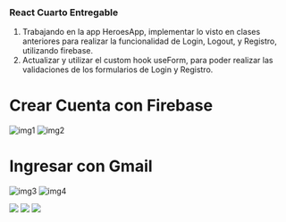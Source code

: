 ﻿ ### React Cuarto Entregable

1.  Trabajando en la app HeroesApp, implementar lo visto en clases anteriores para realizar la funcionalidad de Login, Logout, y Registro, utilizando firebase.
2.  Actualizar y utilizar el custom hook useForm, para poder realizar las validaciones de los formularios de Login y Registro.
    

# Crear Cuenta con Firebase
![img1](https://user-images.githubusercontent.com/75777030/189255483-e509582c-a041-4675-81f2-a96825a2f7af.png)
![img2](https://user-images.githubusercontent.com/75777030/189255493-fa3ade17-8a15-41bf-b0b4-8bd79007e251.png)
# Ingresar con Gmail
![img3](https://user-images.githubusercontent.com/75777030/189255498-e909a51d-7340-4519-bb50-f333cb4cf368.png)
![img4](https://user-images.githubusercontent.com/75777030/189255502-74ccdfd4-58d5-49af-9eb6-f59a90d02b37.png)


<a href="https://reactjs.org/"><img src="https://img.shields.io/badge/-ReactJs-61DAFB?logo=react&color=white" /></a>  <a href="https://github.com/FiammaMuscari"><img src="https://img.shields.io/github/followers/FiammaMuscari?style=social" /></a>  <a href="https://twitter.com/_ninfuwu"><img src="https://img.shields.io/twitter/follow/_ninfuwu?label=follow&style=social" /></a>


